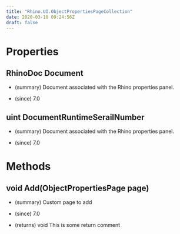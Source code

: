 ```yaml
---
title: "Rhino.UI.ObjectPropertiesPageCollection"
date: 2020-03-10 09:24:56Z
draft: false
---
```


# Properties
## RhinoDoc Document
- (summary) 
     Document associated with the Rhino properties panel.
     
- (since) 7.0
## uint DocumentRuntimeSerailNumber
- (summary) 
     Document associated with the Rhino properties panel.
     
- (since) 7.0
# Methods
## void Add(ObjectPropertiesPage page)
- (summary) 
     Custom page to add
     
- (since) 7.0
- (returns) void This is some return comment
